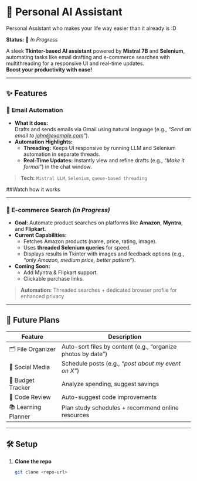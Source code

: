 # 🧠 Personal AI Assistant  
Personal Assistant who makes your life way easier than it already is :D

**Status:** 🚧 *In Progress*  

A sleek **Tkinter-based AI assistant** powered by **Mistral 7B** and **Selenium**, automating tasks like email drafting and e-commerce searches with multithreading for a responsive UI and real-time updates.  
**Boost your productivity with ease!**

---

## ✨ Features

### 📧 Email Automation
- **What it does:**  
  Drafts and sends emails via Gmail using natural language (e.g., *“Send an email to john@example.com”*).
- **Automation Highlights:**
  - **Threading:** Keeps UI responsive by running LLM and Selenium automation in separate threads.
  - **Real-Time Updates:** Instantly view and refine drafts (e.g., *“Make it formal”*) in the chat window.

> **Tech:** `Mistral LLM`, `Selenium`, `queue-based threading`

##Watch how it works

---

### 🛒 E-commerce Search *(In Progress)*
- **Goal:** Automate product searches on platforms like **Amazon**, **Myntra**, and **Flipkart**.
- **Current Capabilities:**
  - Fetches Amazon products (name, price, rating, image).
  - Uses **threaded Selenium queries** for speed.
  - Displays results in Tkinter with images and feedback options (e.g., *“only Amazon, medium price, better pattern”*).
- **Coming Soon:**
  - Add Myntra & Flipkart support.
  - Clickable purchase links.

> **Automation:** Threaded searches + dedicated browser profile for enhanced privacy

---

## 🔮 Future Plans

| Feature            | Description                                                |
|--------------------|------------------------------------------------------------|
| 🗂️ File Organizer   | Auto-sort files by content (e.g., “organize photos by date”) |
| 📢 Social Media     | Schedule posts (e.g., *“post about my event on X”*)         |
| 💸 Budget Tracker   | Analyze spending, suggest savings                          |
| 🧠 Code Review      | Auto-suggest code improvements                              |
| 📚 Learning Planner | Plan study schedules + recommend online resources          |

---

## 🛠️ Setup

1. **Clone the repo**  
   ```bash
   git clone <repo-url>
